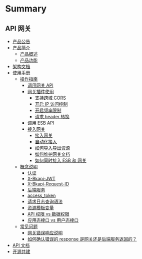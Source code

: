 # Summary

## API 网关

* [产品公告](https://bk.tencent.com/s-mart/community/question/10915)
* [产品简介]()
  * [产品概述](UserGuide/README.md)
  * [产品功能](UserGuide/features.md)
* [架构文档](./Architecture/README.md)
* [使用手册]()
  * [操作指南]()
    * [调用网关 API](./UserGuide/HowTo/call-gateway-api.md)
    * [网关插件使用]()
      * [支持跨域 CORS](./UserGuide/HowTo/Plugins/cors.md)
      * [开启 IP 访问控制](./UserGuide/HowTo/Plugins/ip-restriction.md)
      * [开启频率限制](./UserGuide/HowTo/Plugins/rate-limit.md)
      * [请求 header 转换](./UserGuide/HowTo/Plugins/header-rewrite.md)
    * [调用 ESB API](./UserGuide/HowTo/call-esb-api.md)
    * [接入网关]()
      * [接入网关](./UserGuide/HowTo/Connect/connect-gateway.md)
      * [自动化接入](./UserGuide/HowTo/Connect/auto-connect-gateway.md)
      * [如何导入导出资源](./UserGuide/HowTo/Connect/import-and-export.md)
      * [如何维护网关文档](./UserGuide/HowTo/Connect/manage-document.md)
      * [如何同时接入 ESB 和 网关](./UserGuide/HowTo/Connect/connect-esb-and-gateway.md)
  * [概念说明]()
    * [认证](./UserGuide/Explanation/authorization.md)
    * [X-Bkapi-JWT](./UserGuide/Explanation/jwt.md)
    * [X-Bkapi-Request-ID](./UserGuide/Explanation/request-id.md)
    * [后端服务](./UserGuide/Explanation/backend.md)
    * [access_token](./UserGuide/Explanation/access-token.md)
    * [请求日志查询语法](./UserGuide/Explanation/access-log.md)
    * [资源模板变量](./UserGuide/Explanation/template-var.md)
    * [API 权限 vs 数据权限](./UserGuide/Explanation/api-permission-and-data-permission.md)
    * [应用态接口 vs 用户态接口](./UserGuide/Explanation/app-and-user-state-api.md)
  * [常见问题]()
    * [网关错误响应说明](./UserGuide/FAQ/error-response.md)
    * [如何确认错误的 response 是网关还是后端服务返回的？](./UserGuide/FAQ/gateway-error-or-backend-error.md)
* [API 文档](./APIDocs/README.md)
* [开源共建](https://github.com/TencentBlueKing/blueking-apigateway)